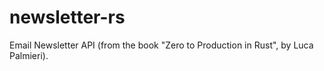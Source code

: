# newsletter-rs

Email Newsletter API (from the book "Zero to Production in Rust", by Luca Palmieri).
